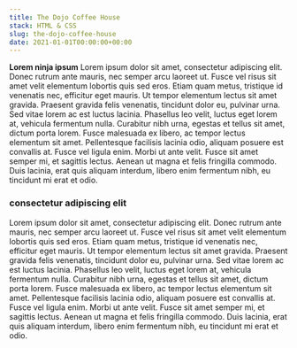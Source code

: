 ```yaml
---
title: The Dojo Coffee House
stack: HTML & CSS
slug: the-dojo-coffee-house
date: 2021-01-01T00:00:00+00:00
---
```


**Lorem ninja ipsum**
Lorem ipsum dolor sit amet, consectetur adipiscing elit. Donec rutrum ante mauris, nec semper arcu laoreet ut. Fusce vel risus sit amet velit elementum lobortis quis sed eros. Etiam quam metus, tristique id venenatis nec, efficitur eget mauris. Ut tempor elementum lectus sit amet gravida. Praesent gravida felis venenatis, tincidunt dolor eu, pulvinar urna. Sed vitae lorem ac est luctus lacinia. Phasellus leo velit, luctus eget lorem at, vehicula fermentum nulla. Curabitur nibh urna, egestas et tellus sit amet, dictum porta lorem. Fusce malesuada ex libero, ac tempor lectus elementum sit amet. Pellentesque facilisis lacinia odio, aliquam posuere est convallis at. Fusce vel ligula enim. Morbi ut ante velit. Fusce sit amet semper mi, et sagittis lectus. Aenean ut magna et felis fringilla commodo. Duis lacinia, erat quis aliquam interdum, libero enim fermentum nibh, eu tincidunt mi erat et odio.

### consectetur adipiscing elit
Lorem ipsum dolor sit amet, consectetur adipiscing elit. Donec rutrum ante mauris, nec semper arcu laoreet ut. Fusce vel risus sit amet velit elementum lobortis quis sed eros. Etiam quam metus, tristique id venenatis nec, efficitur eget mauris. Ut tempor elementum lectus sit amet gravida. Praesent gravida felis venenatis, tincidunt dolor eu, pulvinar urna. Sed vitae lorem ac est luctus lacinia. Phasellus leo velit, luctus eget lorem at, vehicula fermentum nulla. Curabitur nibh urna, egestas et tellus sit amet, dictum porta lorem. Fusce malesuada ex libero, ac tempor lectus elementum sit amet. Pellentesque facilisis lacinia odio, aliquam posuere est convallis at. Fusce vel ligula enim. Morbi ut ante velit. Fusce sit amet semper mi, et sagittis lectus. Aenean ut magna et felis fringilla commodo. Duis lacinia, erat quis aliquam interdum, libero enim fermentum nibh, eu tincidunt mi erat et odio.